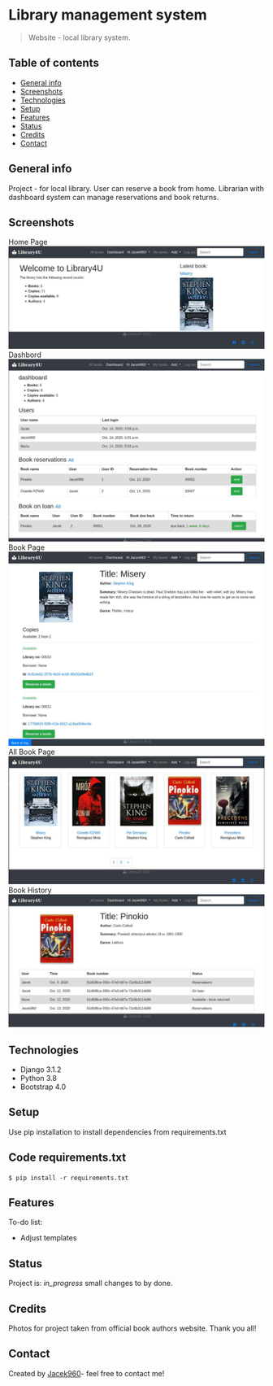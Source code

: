 # Library management system 
> Website - local library system.

## Table of contents
* [General info](#general-info)
* [Screenshots](#screenshots)
* [Technologies](#technologies)
* [Setup](#setup)
* [Features](#features)
* [Status](#status)
* [Credits](#credits)
* [Contact](#contact)

## General info
Project - for local library. User can reserve a book from home. Librarian with dashboard system can manage reservations and book returns.

## Screenshots
Home Page
![Home page](./img/home_page.jpg)
Dashbord
![Dashbord page](./img/dashboard.jpg)
Book Page
![Book page](./img/book.jpg)
All Book Page
![All Book page](./img/all_books.jpg)
Book History
![Book History page](./img/book_history.jpg)


## Technologies
* Django 3.1.2
* Python 3.8
* Bootstrap 4.0


## Setup
Use pip installation to install dependencies from requirements.txt
## Code requirements.txt

`$ pip install -r requirements.txt`

## Features
To-do list:
* Adjust templates



## Status
Project is: _in_progress_ small changes to by done. 

## Credits
Photos for project taken from official book authors website. Thank you all!

## Contact
Created by [Jacek960](mailto:j.kuciel@outlook.com)- feel free to contact me!

